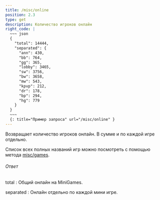 ```yaml
---
title: /misc/online
position: 2.3
type: get
description: Количество игроков онлайн
right_code: |
  ~~~ json
  {
    "total": 14444,
    "separated": {
      "ann": 430,
      "bb": 764,
      "gg": 365,
      "lobby": 3465,
      "sw": 3756,
      "bw": 3658,
      "mw": 543,
      "kpvp": 212,
      "dr": 178,
      "bp": 294,
      "hg": 779
    }
  }
  ~~~
  {: title="Пример запроса" url="/misc/online" }
---
```


Возвращает количество игроков онлайн. В сумме и по каждой игре отдельно.

Список всех полных названий игр можно посмотреть с помощью метода [misc/games](#apimisc_games_get).

<h6>Ответ</h6>
total
: Общий онлайн на MiniGames.

separated
: Онлайн отдельно по каждой мини игре.
